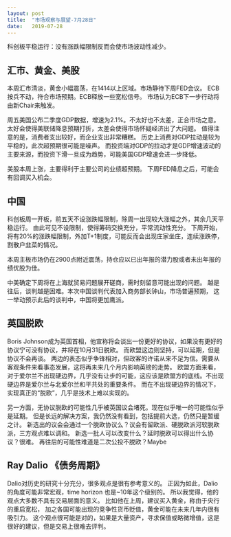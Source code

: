 ```yaml
---
layout: post
title:  "市场观察与展望-7月28日"
date:   2019-07-28
---
```


科创板平稳运行：没有涨跌幅限制反而会使市场波动性减少。

## 汇市、黄金、美股
本周汇市清淡，黄金小幅震荡，在1414以上区域。市场静待下周FED会议。
ECB按兵不动，符合市场预期。ECB释放一些宽松信号。
市场认为ECB下一步行动将由新Chair来触发。
 
周五美国公布二季度GDP数据，增速为2.1%。不太好也不太差，正合市场之意。
太好会使得美联储降息预期打折，太差会使得市场怀疑经济出了大问题。
值得注意的是，消费者支出较好，而企业支出非常糟糕。
历史上消费对GDP拉动是较为平稳的，此次超预期很可能是噪声。
而投资端对GDP的拉动才是GDP增速波动的主要来源，而投资下滑一旦成为趋势，可能美国GDP增速会进一步降低。
 
美股本周上涨，主要得利于主要公司的业绩超预期。
下周FED降息之后，可能会有回调买入机会。
 
## 中国
科创板周一开板，前五天不设涨跌幅限制，除周一出现较大涨幅之外，其余几天平稳运行。
由此可见不设限制，使得筹码交换充分，平常流动性充分。
下周开始，将有20%的涨跌幅限制，外加T+1制度，可能反而会出现庄家坐庄，连续涨跌停，割散户韭菜的情况。
 
本周主板市场仍在2900点附近震荡，持仓应以已出年报的潜力股或者未出年报的绩优股为佳。
 
中美确定下周将在上海就贸易问题展开磋商，需时刻留意可能出现的问题。
越是往后，谈判越是困难。本次中国谈判代表加入商务部长钟山，市场普遍预期，
这一举动预示此后的谈判中，中国将更加鹰派。
 
## 英国脱欧
Boris Johnson成为英国首相，他宣称将会谈出一份更好的协议，如果没有更好的协议宁可没有协议，并将在10月31日脱欧。
而欧盟这边则坚持，可以延期，但是协议不会再谈。
两边的表态似乎争锋相对，但政客的许诺从来不足为信。需要从客观条件来看事态发展，这将再未来几个月内影响英镑的走势。
欧盟方面来看，对于爱尔兰不出现硬边界，几乎没有让步的可能，这应该是欧盟方的底线。不出现硬边界是爱尔兰与北爱尔兰和平共处的重要条件。
而在不出现硬边界的情况下，实现真正的“脱欧”，几乎是技术上难以实现的。

另一方面，无协议脱欧的可能性几乎被英国议会堵死。现在似乎唯一的可能性似乎是延期。
但是长远的解决方案，我仍然没有看到，包括提前大选，仍然只是暂缓之计。
新选出的议会会通过一个脱欧协议么？议会有留欧派、硬脱欧派河软脱欧派，三方观点难以调和。
新选一批人可以改变什么？延时脱欧可以得出什么协议？很难。
再往后的可能性难道是二次公投不脱欧？Maybe
 
## Ray Dalio 《债务周期》
Dalio对历史的研究十分充分，很多观点是很有参考意义的。
正因为如此，Dalio的角度可能非常宏观，time horizon 也是~10年这个级别的。
所以我觉得，他的观点大多数不具有交易层面的意义。
比如他在上周，建议买入黄金，称由于央行的重启宽松，
加之各国可能出现的竞争性货币贬值，黄金可能在未来几年内很有吸引力。
这个观点很可能是对的，如果是大量资产，寻求保值或略微增值，这是很好的建议，但是交易上很难去评判。
